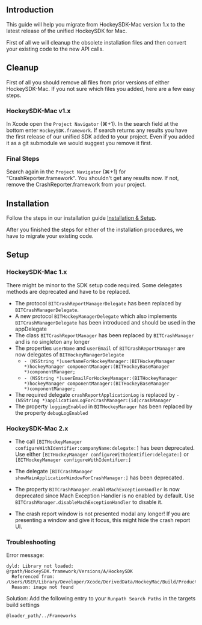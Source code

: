 ## Introduction

This guide will help you migrate from HockeySDK-Mac version 1.x to the latest release of the unified HockeySDK for Mac.

First of all we will cleanup the obsolete installation files and then convert your existing code to the new API calls.

## Cleanup

First of all you should remove all files from prior versions of either HockeySDK-Mac. If you not sure which files you added, here are a few easy steps.

### HockeySDK-Mac v1.x

In Xcode open the `Project Navigator` (⌘+1). In the search field at the bottom enter `HockeySDK.framework`. If search returns any results you have the first release of our unified SDK added to your project. Even if you added it as a git submodule we would suggest you remove it first.

### Final Steps

Search again in the `Project Navigator` (⌘+1) for "CrashReporter.framework". You shouldn't get any results now. If not, remove the CrashReporter.framework from your project.

## Installation

Follow the steps in our installation guide [Installation & Setup](Guide-Installation-Setup).

After you finished the steps for either of the installation procedures, we have to migrate your existing code.

## Setup

### HockeySDK-Mac 1.x

There might be minor to the SDK setup code required. Some delegates methods are deprecated and have to be replaced.

- The protocol `BITCrashReportManagerDelegate` has been replaced by `BITCrashManagerDelegate`.
- A new protocol `BITHockeyManagerDelegate` which also implements `BITCrashManagerDelegate` has been introduced and should be used in the appDelegate
- The class `BITCrashReportManager` has been replaced by `BITCrashManager` and is no singleton any longer
- The properties `userName` and `userEmail` of `BITCrashReportManager` are now delegates of `BITHockeyManagerDelegate`
  - `- (NSString *)userNameForHockeyManager:(BITHockeyManager *)hockeyManager componentManager:(BITHockeyBaseManager *)componentManager;`
  - `- (NSString *)userEmailForHockeyManager:(BITHockeyManager *)hockeyManager componentManager:(BITHockeyBaseManager *)componentManager;`
- The required delegate `crashReportApplicationLog` is replaced by `-(NSString *)applicationLogForCrashManager:(id)crashManager`
- The property `loggingEnabled` in `BITHockeyManager` has been replaced by the property `debugLogEnabled`

### HockeySDK-Mac 2.x

- The call `[BITHockeyManager configureWithIdentifier:companyName:delegate:]` has been deprecated. Use either `[BITHockeyManager configureWithIdentifier:delegate:]` or `[BITHockeyManager configureWithIdentifier:]`

- The delegate `[BITCrashManager showMainApplicationWindowForCrashManager:]` has been deprecated.

- The property `BITCrashManager.enableMachExceptionHandler` is now deprecated since Mach Exception Handler is no enabled by default. Use `BITCrashManager.disableMachExceptionHandler` to disable it.

- The crash report window is not presented modal any longer! If you are presenting a window and give it focus, this might hide the crash report UI.

### Troubleshooting

Error message:

    dyld: Library not loaded: @rpath/HockeySDK.framework/Versions/A/HockeySDK
      Referenced from: /Users/USER/Library/Developer/Xcode/DerivedData/HockeyMac/Build/Products/Debug/APPNAME.app/Contents/MacOS/APPNAME
      Reason: image not found
  
Solution: Add the following entry to your `Runpath Search Paths` in the targets build settings

    @loader_path/../Frameworks